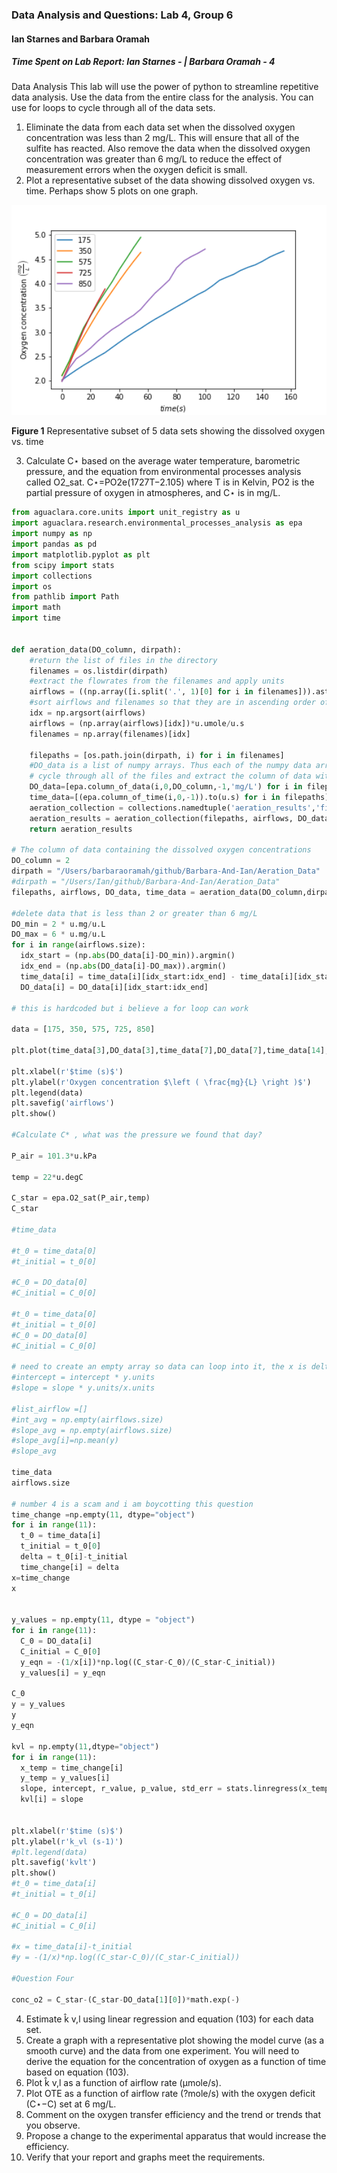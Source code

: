 ### Data Analysis and Questions: Lab 4, Group 6
#### Ian Starnes and Barbara Oramah
##### Time Spent on Lab Report: Ian Starnes - | Barbara Oramah - 4

Data Analysis
This lab will use the power of python to streamline repetitive data analysis. Use the data from the entire class for the analysis. You can use for loops to cycle through all of the data sets.

1. Eliminate the data from each data set when the dissolved oxygen concentration was less than 2 mg/L. This will ensure that all of the sulfite has reacted. Also remove the data when the dissolved oxygen concentration was greater than 6 mg/L to reduce the effect of measurement errors when the oxygen deficit is small.
2. Plot a representative subset of the data showing dissolved oxygen vs. time. Perhaps show 5 plots on one graph.

<p align="center"> <img src="https://github.com/IanStarnes/Barbara-And-Ian/blob/master/images/airflows.png?raw=true" heights=310 width=927> </p>

**Figure 1** Representative subset of 5 data sets showing the dissolved oxygen vs. time

3. Calculate C⋆ based on the average water temperature, barometric pressure, and the equation from environmental processes analysis called O2_sat. C⋆=PO2e(1727T−2.105) where T is in Kelvin, PO2 is the partial pressure of oxygen in atmospheres, and C⋆ is in mg/L.

```python
from aguaclara.core.units import unit_registry as u
import aguaclara.research.environmental_processes_analysis as epa
import numpy as np
import pandas as pd
import matplotlib.pyplot as plt
from scipy import stats
import collections
import os
from pathlib import Path
import math
import time


def aeration_data(DO_column, dirpath):
    #return the list of files in the directory
    filenames = os.listdir(dirpath)
    #extract the flowrates from the filenames and apply units
    airflows = ((np.array([i.split('.', 1)[0] for i in filenames])).astype(np.float32))
    #sort airflows and filenames so that they are in ascending order of flow rates
    idx = np.argsort(airflows)
    airflows = (np.array(airflows)[idx])*u.umole/u.s
    filenames = np.array(filenames)[idx]

    filepaths = [os.path.join(dirpath, i) for i in filenames]
    #DO_data is a list of numpy arrays. Thus each of the numpy data arrays can have different lengths to accommodate short and long experiments
    # cycle through all of the files and extract the column of data with oxygen concentrations and the times
    DO_data=[epa.column_of_data(i,0,DO_column,-1,'mg/L') for i in filepaths]
    time_data=[(epa.column_of_time(i,0,-1)).to(u.s) for i in filepaths]
    aeration_collection = collections.namedtuple('aeration_results','filepaths airflows DO_data time_data')
    aeration_results = aeration_collection(filepaths, airflows, DO_data, time_data)
    return aeration_results

# The column of data containing the dissolved oxygen concentrations
DO_column = 2
dirpath = "/Users/barbaraoramah/github/Barbara-And-Ian/Aeration_Data"
#dirpath = "/Users/Ian/github/Barbara-And-Ian/Aeration_Data"
filepaths, airflows, DO_data, time_data = aeration_data(DO_column,dirpath)

#delete data that is less than 2 or greater than 6 mg/L
DO_min = 2 * u.mg/u.L
DO_max = 6 * u.mg/u.L
for i in range(airflows.size):
  idx_start = (np.abs(DO_data[i]-DO_min)).argmin()
  idx_end = (np.abs(DO_data[i]-DO_max)).argmin()
  time_data[i] = time_data[i][idx_start:idx_end] - time_data[i][idx_start]
  DO_data[i] = DO_data[i][idx_start:idx_end]

# this is hardcoded but i believe a for loop can work

data = [175, 350, 575, 725, 850]

plt.plot(time_data[3],DO_data[3],time_data[7],DO_data[7],time_data[14],DO_data[14],time_data[17],DO_data[17],time_data[22],DO_data[22])

plt.xlabel(r'$time (s)$')
plt.ylabel(r'Oxygen concentration $\left ( \frac{mg}{L} \right )$')
plt.legend(data)
plt.savefig('airflows')
plt.show()

#Calculate C* , what was the pressure we found that day?

P_air = 101.3*u.kPa

temp = 22*u.degC

C_star = epa.O2_sat(P_air,temp)
C_star

#time_data

#t_0 = time_data[0]
#t_initial = t_0[0]

#C_0 = DO_data[0]
#C_initial = C_0[0]

#t_0 = time_data[0]
#t_initial = t_0[0]
#C_0 = DO_data[0]
#C_initial = C_0[0]

# need to create an empty array so data can loop into it, the x is delta t and y is the concentration change
#intercept = intercept * y.units
#slope = slope * y.units/x.units

#list_airflow =[]
#int_avg = np.empty(airflows.size)
#slope_avg = np.empty(airflows.size)
#slope_avg[i]=np.mean(y)
#slope_avg

time_data
airflows.size

# number 4 is a scam and i am boycotting this question
time_change =np.empty(11, dtype="object")
for i in range(11):
  t_0 = time_data[i]
  t_initial = t_0[0]
  delta = t_0[i]-t_initial
  time_change[i] = delta
x=time_change
x


y_values = np.empty(11, dtype = "object")
for i in range(11):
  C_0 = DO_data[i]
  C_initial = C_0[0]
  y_eqn = -(1/x[i])*np.log((C_star-C_0)/(C_star-C_initial))
  y_values[i] = y_eqn

C_0
y = y_values
y
y_eqn

kvl = np.empty(11,dtype="object")
for i in range(11):
  x_temp = time_change[i]
  y_temp = y_values[i]
  slope, intercept, r_value, p_value, std_err = stats.linregress(x_temp, y_temp)
  kvl[i] = slope


plt.xlabel(r'$time (s)$')
plt.ylabel(r'k_vl (s-1)')
#plt.legend(data)
plt.savefig('kvlt')
plt.show()
#t_0 = time_data[i]
#t_initial = t_0[i]

#C_0 = DO_data[i]
#C_initial = C_0[i]

#x = time_data[i]-t_initial
#y = -(1/x)*np.log((C_star-C_0)/(C_star-C_initial))

#Question Four

conc_o2 = C_star-(C_star-DO_data[1][0])*math.exp(-)


```

4. Estimate k̂ v,l using linear regression and equation (103) for each data set.
5. Create a graph with a representative plot showing the model curve (as a smooth curve) and the data from one experiment. You will need to derive the equation for the concentration of oxygen as a function of time based on equation (103).
6. Plot k̂ v,l as a function of airflow rate (μmole/s).
7. Plot OTE as a function of airflow rate (?mole/s) with the oxygen deficit (C⋆−C) set at 6 mg/L.
8. Comment on the oxygen transfer efficiency and the trend or trends that you observe.
9. Propose a change to the experimental apparatus that would increase the efficiency.
10. Verify that your report and graphs meet the requirements.

